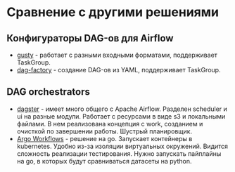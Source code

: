 # Сравнение с другими решениями

## Конфигураторы DAG-ов для Airflow

* [gusty](https://github.com/chriscardillo/gusty) - работает с разными входными форматами, поддерживает TaskGroup.
* [dag-factory](https://github.com/ajbosco/dag-factory) - создание DAG-ов из YAML, поддерживает TaskGroup.

## DAG orchestrators

* [dagster](https://github.com/dagster-io/dagster) - имеет много общего с Apache Airflow. 
Разделен scheduler и ui на разные модули. Работает с ресурсами в виде s3 и локальными файлами.
В нем реализована концепция с work, созданием и очисткой по завершении работы.
Шустрый планировщик.
* [Argo Workflows](https://argoproj.github.io/argo-workflows/) - решение на go. Запускает контейнеры в kubernetes.
Удобно из-за изоляции виртуальных окружений. Видится сложность реализации тестирования.
Нужно запускать пайплайны на go, в которых будут сравниваться датасеты на python.
